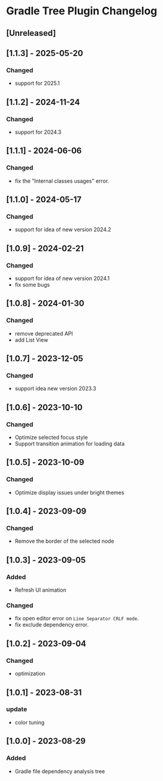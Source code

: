 <!-- Keep a Changelog guide -> https://keepachangelog.com -->

# Gradle Tree Plugin Changelog

## [Unreleased]

## [1.1.3] - 2025-05-20

### Changed

- support for 2025.1


## [1.1.2] - 2024-11-24

### Changed

- support for 2024.3

## [1.1.1] - 2024-06-06

### Changed

- fix the "Internal classes usages" error. 

## [1.1.0] - 2024-05-17

### Changed

- support for idea of new version 2024.2

## [1.0.9] - 2024-02-21

### Changed

- support for idea of new version 2024.1
- fix some bugs

## [1.0.8] - 2024-01-30

### Changed

- remove deprecated API
- add List View

## [1.0.7] - 2023-12-05

### Changed

- support idea new version 2023.3

## [1.0.6] - 2023-10-10

### Changed

- Optimize selected focus style
- Support transition animation for loading data

## [1.0.5] - 2023-10-09

### Changed

- Optimize display issues under bright themes

## [1.0.4] - 2023-09-09

### Changed

- Remove the border of the selected node

## [1.0.3] - 2023-09-05

### Added

- Refresh UI animation

### Changed

- fix open editor error on `Line Separator CRLF mode`.
- fix exclude dependency error.

## [1.0.2] - 2023-09-04

### Changed

- optimization

## [1.0.1] - 2023-08-31

### update

- color tuning

## [1.0.0] - 2023-08-29

### Added

- Gradle file dependency analysis tree
